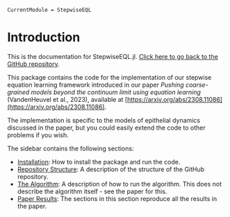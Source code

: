 ```@meta
CurrentModule = StepwiseEQL
```

# Introduction 

This is the documentation for StepwiseEQL.jl. [Click here to go back to the GitHub repository](https://github.com/DanielVandH/StepwiseEQL.jl).

This package contains the code for the implementation of our stepwise equation learning framework introduced 
in our paper _Pushing coarse-grained models beyond the continuum limit using equation learning_ (VandenHeuvel et al., 2023), available at 
[https://arxiv.org/abs/2308.11086](https://arxiv.org/abs/2308.11086).

The implementation is specific to the models of epithelial dynamics discussed in the paper, but you could 
easily extend the code to other problems if you wish. 

The sidebar contains the following sections:
- [Installation](installation.md): How to install the package and run the code.
- [Repository Structure](repository_structure.md): A description of the structure of the GitHub repository.
- [The Algorithm](algorithm.md): A description of how to run the algorithm. This does not describe the algorithm itself - see the paper for this.
- [Paper Results](overview.md): The sections in this section reproduce all the results in the paper.
